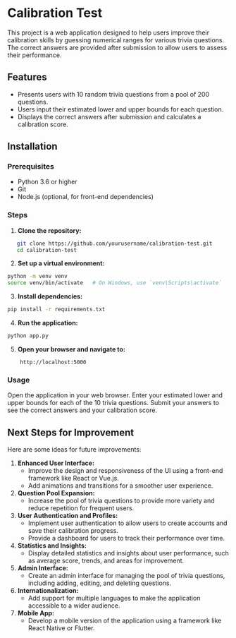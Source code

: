 # Calibration Test

This project is a web application designed to help users improve their calibration skills by guessing numerical ranges for various trivia questions. The correct answers are provided after submission to allow users to assess their performance.

## Features

- Presents users with 10 random trivia questions from a pool of 200 questions.
- Users input their estimated lower and upper bounds for each question.
- Displays the correct answers after submission and calculates a calibration score.

## Installation

### Prerequisites

- Python 3.6 or higher
- Git
- Node.js (optional, for front-end dependencies)

### Steps

1. **Clone the repository:**
```bash
   git clone https://github.com/yourusername/calibration-test.git
   cd calibration-test
```

2. **Set up a virtual environment:**

```bash
python -m venv venv
source venv/bin/activate   # On Windows, use `venv\Scripts\activate`
```

3. **Install dependencies:**

```bash
pip install -r requirements.txt
```

4. **Run the application:**

```bash
python app.py
```

5. **Open your browser and navigate to:**
```
    http://localhost:5000
```

### Usage

Open the application in your web browser.
Enter your estimated lower and upper bounds for each of the 10 trivia questions.
Submit your answers to see the correct answers and your calibration score.

## Next Steps for Improvement

Here are some ideas for future improvements:

1. **Enhanced User Interface:**
    *   Improve the design and responsiveness of the UI using a front-end framework like React or Vue.js.
    *   Add animations and transitions for a smoother user experience.
2. **Question Pool Expansion:**
    *   Increase the pool of trivia questions to provide more variety and reduce repetition for frequent users.
3. **User Authentication and Profiles:**
    *   Implement user authentication to allow users to create accounts and save their calibration progress.
    *   Provide a dashboard for users to track their performance over time.
4. **Statistics and Insights:**
    *   Display detailed statistics and insights about user performance, such as average score, trends, and areas for improvement.
5. **Admin Interface:**
    *   Create an admin interface for managing the pool of trivia questions, including adding, editing, and deleting questions.
6. **Internationalization:**
    *   Add support for multiple languages to make the application accessible to a wider audience.
7. **Mobile App:**
    *   Develop a mobile version of the application using a framework like React Native or Flutter.
